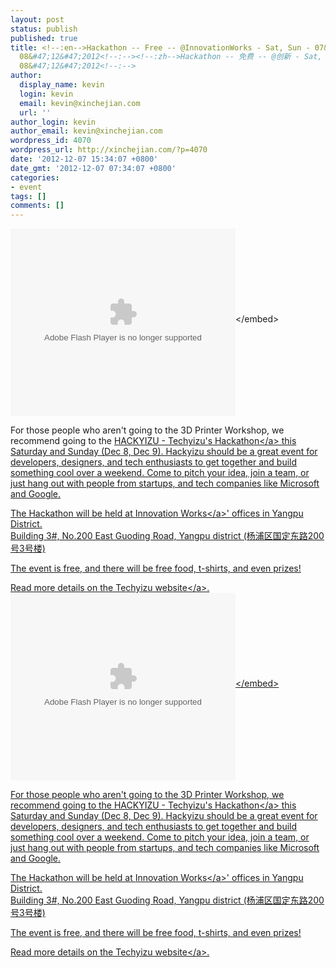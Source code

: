 ```yaml
---
layout: post
status: publish
published: true
title: <!--:en-->Hackathon -- Free -- @InnovationWorks - Sat, Sun - 07&#47;12&#47;2012,
  08&#47;12&#47;2012<!--:--><!--:zh-->Hackathon -- 免费 -- @创新 - Sat, Sun - 07&#47;12&#47;2012,
  08&#47;12&#47;2012<!--:-->
author:
  display_name: kevin
  login: kevin
  email: kevin@xinchejian.com
  url: ''
author_login: kevin
author_email: kevin@xinchejian.com
wordpress_id: 4070
wordpress_url: http://xinchejian.com/?p=4070
date: '2012-12-07 15:34:07 +0800'
date_gmt: '2012-12-07 07:34:07 +0800'
categories:
- event
tags: []
comments: []
---
```

<p><!--:en--><embed src="http:&#47;&#47;player.youku.com&#47;player.php&#47;sid&#47;XNDgxNjg0NTc2&#47;v.swf" quality="high" width="360" height="300" align="middle" allowScriptAccess="sameDomain" allowFullscreen="true" type="application&#47;x-shockwave-flash"><&#47;embed></p>
<p>For those people who aren't going to the 3D Printer Workshop, we recommend going to the <a href="http:&#47;&#47;www.techyizu.org&#47;events&#47;hackathon-2012&#47;" target="_blank">HACKYIZU - Techyizu's Hackathon<&#47;a> this Saturday and Sunday (Dec 8, Dec 9).  Hackyizu should be a great event for developers, designers, and tech enthusiasts to get together and build something cool over a weekend.  Come to pitch your idea, join a team, or just hang out with people from startups, and tech companies like Microsoft and Google.  </p>
<p>The Hackathon will be held at <a href="http:&#47;&#47;www.chuangxin.com&#47;about&#47;aboutus&#47;" target="_blank">Innovation Works<&#47;a>' offices in Yangpu District.<br />
Building 3#, No.200 East Guoding Road, Yangpu district (杨浦区国定东路200号3号楼)</p>
<p>The event is free, and there will be free food, t-shirts, and even prizes!  </p>
<p><a href="http:&#47;&#47;www.techyizu.org&#47;events&#47;hackathon-2012&#47;" target="_blank">Read more details on the Techyizu website<&#47;a>.<!--:--><!--:zh--><embed src="http:&#47;&#47;player.youku.com&#47;player.php&#47;sid&#47;XNDgxNjg0NTc2&#47;v.swf" quality="high" width="360" height="300" align="middle" allowScriptAccess="sameDomain" allowFullscreen="true" type="application&#47;x-shockwave-flash"><&#47;embed></p>
<p>For those people who aren't going to the 3D Printer Workshop, we recommend going to the <a href="http:&#47;&#47;www.techyizu.org&#47;events&#47;hackathon-2012&#47;" target="_blank">HACKYIZU - Techyizu's Hackathon<&#47;a> this Saturday and Sunday (Dec 8, Dec 9).  Hackyizu should be a great event for developers, designers, and tech enthusiasts to get together and build something cool over a weekend.  Come to pitch your idea, join a team, or just hang out with people from startups, and tech companies like Microsoft and Google.  </p>
<p>The Hackathon will be held at <a href="http:&#47;&#47;www.chuangxin.com&#47;about&#47;aboutus&#47;" target="_blank">Innovation Works<&#47;a>' offices in Yangpu District.<br />
Building 3#, No.200 East Guoding Road, Yangpu district (杨浦区国定东路200号3号楼)</p>
<p>The event is free, and there will be free food, t-shirts, and even prizes!  </p>
<p><a href="http:&#47;&#47;www.techyizu.org&#47;events&#47;hackathon-2012&#47;"  target="_blank">Read more details on the Techyizu website<&#47;a>.<br />
<!--:--></p>
